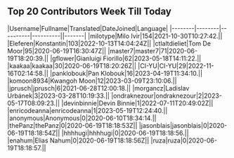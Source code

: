 ## Top 20 Contributors Week Till Today ##
|Username|Fullname|Translated|DateJoined|Language|
|--------|--------|----------|----------||-------|
|milotype|Milo Ivir|154|2021-10-30T10:27:42.||
|Eleferen|Konstantin|103|2022-10-13T14:04:24Z||
|ctlaltdieliet|Tom De Moor|95|2020-06-19T16:30:47Z||
|master7|master7|71|2020-06-19T18:20:39.||
|gflower|Gianluigi Fiorillo|62|2023-05-18T14:11:22.||
|kaakaa|kaakaa|30|2020-06-19T18:20:26Z||
|CI-YU|CI-YU|29|2022-11-16T02:14:58.||
|panklobouk|Pan Klobouk|16|2023-04-19T11:34:10.||
|komoon8934|Kwangoh Moon|12|2023-03-09T23:10:06.||
|jprusch|jprusch|6|2021-06-28T12:00:18.||
|morgancz|Ladislav Urbánek|3|2023-03-28T10:19:33.||
|ondraknezour|ondraknezour|2|2023-05-17T08:09:23.||
|devinbinnie|Devin Binnie|1|2022-07-11T20:49:02Z||
|enricodeanna|enricodeanna|1|2023-05-19T12:24:40.||
|anonymous|Anonymous|0|2020-06-10T18:34:14.||
|thePanz|thePanz|0|2020-06-19T18:18:53Z||
|jasonblais|jasonblais|0|2020-06-19T18:18:54Z||
|hhhhugi|hhhhugi|0|2020-06-19T18:18:56.||
|enahum|Elias  Nahum|0|2020-06-19T18:18:56Z||
|ruza|ruza|0|2020-06-19T18:18:57.||
